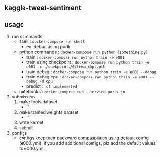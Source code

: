 ## kaggle-tweet-sentiment

## usage
 1. run commands
     - shell           : `docker-compose run shell`
         - ex. debug using pudb
     - python commands : `docker-compose run python {something.py}`
         - train       : `docker-compose run python train -e e001`
         - train using checkpoint : `docker-compose run python train -e e001 -c ./chekpoints/0/temp_ckpt.pth`
         - train debug : `docker-compose run python train -e e001 --debug`
         - train debug cpu : `docker-compose run python train -e e001 --debug -d cpu`
         - predict     : `not implemented`
     - notebooks       : `docker-compose run --service-ports jn`
 1. submission
     1. make tools dataset
         - ``
     1. make trained weights dataset
         - ``
     1. write kernel
     1. submit
 1. configs
     - configs keep their backward compatibilities using default config (e000.yml). if you add additional configs, plz add the default values to e000.yml.
